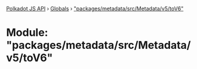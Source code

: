 [Polkadot JS API](../README.md) › [Globals](../globals.md) › ["packages/metadata/src/Metadata/v5/toV6"](_packages_metadata_src_metadata_v5_tov6_.md)

# Module: "packages/metadata/src/Metadata/v5/toV6"


